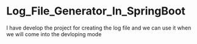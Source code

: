 # Log_File_Generator_In_SpringBoot
I have develop the project for creating the log file and we can use it when we will come into the devloping mode
